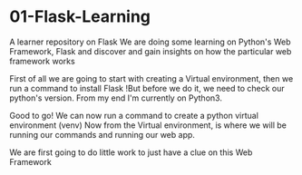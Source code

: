 # 01-Flask-Learning
A learner repository on Flask
We are doing some learning on Python's Web Framework, Flask and discover and gain insights on how the particular web framework works

First of all we are going to start with creating a Virtual environment, then we run a command to install Flask
!But before we do it, we need to check our python's version. From my end I'm currently on Python3.

Good to go! We can now run a command to create a python virtual environment (venv)
Now from the Virtual environment, is where we will be running our commands and running our web app.

We are first going to do little work to just have a clue on this Web Framework